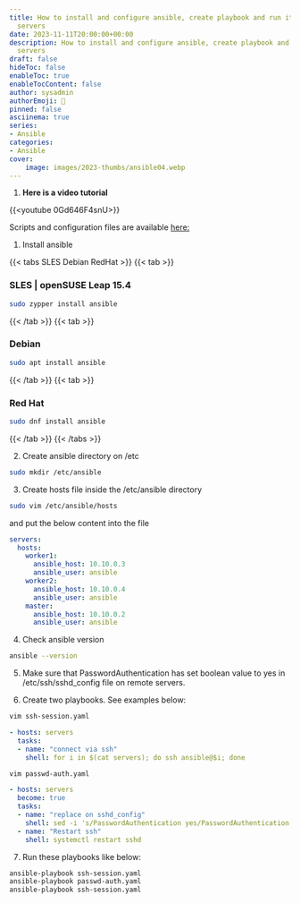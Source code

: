 ```yaml
---
title: How to install and configure ansible, create playbook and run it on remote
  servers
date: 2023-11-11T20:00:00+00:00
description: How to install and configure ansible, create playbook and run it on remote
  servers
draft: false
hideToc: false
enableToc: true
enableTocContent: false
author: sysadmin
authorEmoji: 🐧
pinned: false
asciinema: true
series:
- Ansible
categories:
- Ansible
cover:
    image: images/2023-thumbs/ansible04.webp
---
```


1. **Here is a video tutorial**

{{<youtube 0Gd646F4snU>}}

Scripts and configuration files are available [here:](https://github.com/sysadmin-info/ansible)

1. Install ansible

{{< tabs SLES Debian RedHat >}}
  {{< tab >}}
  ### SLES | openSUSE Leap 15.4
  ```bash
  sudo zypper install ansible
  ```
  {{< /tab >}}
  {{< tab >}}
  ### Debian
  ```bash
  sudo apt install ansible
  ```
  {{< /tab >}}
  {{< tab >}}
  ### Red Hat
  ```bash
  sudo dnf install ansible
  ```
  {{< /tab >}}
{{< /tabs >}}


2. Create ansible directory on /etc

```bash
sudo mkdir /etc/ansible
```

3. Create hosts file inside the /etc/ansible directory

```bash
sudo vim /etc/ansible/hosts
```

and put the below content into the file

```yaml
servers:
  hosts:
    worker1:
      ansible_host: 10.10.0.3
      ansible_user: ansible 
    worker2:
      ansible_host: 10.10.0.4
      ansible_user: ansible   
    master:
      ansible_host: 10.10.0.2
      ansible_user: ansible
```

4. Check ansible version

```bash
ansible --version
```

5. Make sure that PasswordAuthentication has set boolean value to yes in /etc/ssh/sshd_config file on remote servers.

6. Create two playbooks. See examples below:

```bash
vim ssh-session.yaml
```

```yaml
- hosts: servers
  tasks:
  - name: "connect via ssh"
    shell: for i in $(cat servers); do ssh ansible@$i; done
```

```bash
vim passwd-auth.yaml
```

```yaml
- hosts: servers 
  become: true
  tasks:
  - name: "replace on sshd_config"
    shell: sed -i 's/PasswordAuthentication yes/PasswordAuthentication no/g' /etc/ssh/sshd_config
  - name: "Restart ssh"
    shell: systemctl restart sshd
```

7. Run these playbooks like below:

```bash
ansible-playbook ssh-session.yaml
ansible-playbook passwd-auth.yaml
ansible-playbook ssh-session.yaml
```